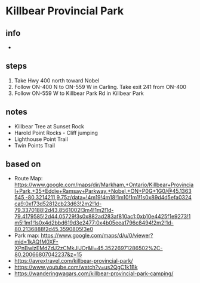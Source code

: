 # Killbear Provincial Park  

## info  
* 

## steps  
1. Take Hwy 400 north toward Nobel
2. Follow ON-400 N to ON-559 W in Carling. Take exit 241 from ON-400
3. Follow ON-559 W to Killbear Park Rd in Killbear Park

## notes  
*  Killbear Tree at Sunset Rock
*  Harold Point Rocks - Cliff jumping
*  Lighthouse Point Trail
*  Twin Points Trail

## based on  
*  Route Map: https://www.google.com/maps/dir/Markham,+Ontario/Killbear+Provincial+Park,+35+Eddie+Ramsay+Parkway,+Nobel,+ON+P0G+1G0/@45.1363545,-80.3214211,9.75z/data=!4m19!4m18!1m10!1m1!1s0x89d4d5efa0324ca9:0xf73d52812cb23d63!2m2!1d-79.3370188!2d43.8561002!3m4!1m2!1d-79.4179585!2d44.05729!3s0x882ad283af810ac1:0xb10e4425f1e9273!1m5!1m1!1s0x4d2bbd619d3e2477:0x4b05eea1796c8494!2m2!1d-80.2136888!2d45.3590805!3e0
*  Park map: https://www.google.com/maps/d/u/0/viewer?mid=1kAQfM0XF-XPnBwlzEMdZdJ2zCMkJIJOr&ll=45.35226971286502%2C-80.20066807042237&z=15
*  https://avrextravel.com/killbear-provincial-park/
*  https://www.youtube.com/watch?v=us2QgC1k1Bk
*  https://wanderingwagars.com/killbear-provincial-park-camping/

